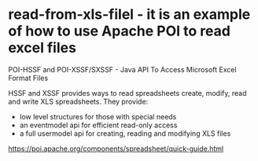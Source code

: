 # read-from-xls-filel - it is an example of how to use Apache POI to read excel files

POI-HSSF and POI-XSSF/SXSSF - Java API To Access Microsoft Excel Format Files

HSSF and XSSF provides ways to read spreadsheets create, modify, read and write XLS spreadsheets. They provide:

 - low level structures for those with special needs
 - an eventmodel api for efficient read-only access
 - a full usermodel api for creating, reading and modifying XLS files

https://poi.apache.org/components/spreadsheet/quick-guide.html
